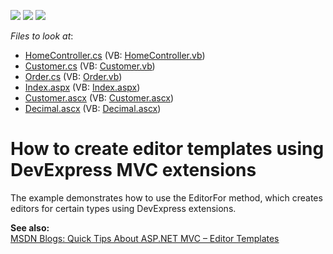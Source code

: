 <!-- default badges list -->
![](https://img.shields.io/endpoint?url=https://codecentral.devexpress.com/api/v1/VersionRange/128566413/11.2.8%2B)
[![](https://img.shields.io/badge/Open_in_DevExpress_Support_Center-FF7200?style=flat-square&logo=DevExpress&logoColor=white)](https://supportcenter.devexpress.com/ticket/details/E2914)
[![](https://img.shields.io/badge/📖_How_to_use_DevExpress_Examples-e9f6fc?style=flat-square)](https://docs.devexpress.com/GeneralInformation/403183)
<!-- default badges end -->
<!-- default file list -->
*Files to look at*:

* [HomeController.cs](./CS/Controllers/HomeController.cs) (VB: [HomeController.vb](./VB/Controllers/HomeController.vb))
* [Customer.cs](./CS/Models/Customer.cs) (VB: [Customer.vb](./VB/Models/Customer.vb))
* [Order.cs](./CS/Models/Order.cs) (VB: [Order.vb](./VB/Models/Order.vb))
* [Index.aspx](./CS/Views/Home/Index.aspx) (VB: [Index.aspx](./VB/Views/Home/Index.aspx))
* [Customer.ascx](./CS/Views/Shared/EditorTemplates/Customer.ascx) (VB: [Customer.ascx](./VB/Views/Shared/EditorTemplates/Customer.ascx))
* [Decimal.ascx](./CS/Views/Shared/EditorTemplates/Decimal.ascx) (VB: [Decimal.ascx](./VB/Views/Shared/EditorTemplates/Decimal.ascx))
<!-- default file list end -->
# How to create editor templates using DevExpress MVC extensions


<p>The example demonstrates how to use the EditorFor method, which creates editors for certain types using DevExpress extensions.</p><p><strong>See also:</strong><br />
<a href="http://blogs.msdn.com/b/nunos/archive/2010/02/08/quick-tips-about-asp-net-mvc-editor-templates.aspx"><u>MSDN Blogs: Quick Tips About ASP.NET MVC – Editor Templates</u></a><br />
</p>

<br/>



